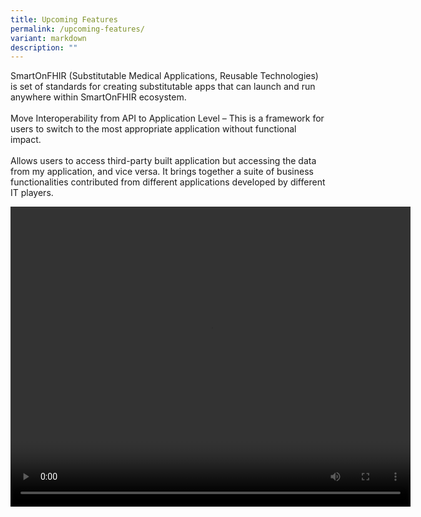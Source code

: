 ```yaml
---
title: Upcoming Features
permalink: /upcoming-features/
variant: markdown
description: ""
---
```

<p>SmartOnFHIR (Substitutable Medical Applications, Reusable Technologies)
is set of standards for creating substitutable apps that can launch and
run anywhere within SmartOnFHIR ecosystem.
<br>
<br>Move Interoperability from API to Application Level – This is a framework for users to switch to the most appropriate application without functional impact. &nbsp;
<br>
<br>Allows users to access third-party built application but accessing the data from my application, and vice versa. It brings together a suite of business functionalities contributed from different applications developed by different IT players.</p>
<p></p>

<video autoplay="" controls="" height="480" width="640"> <source type="video/mp4" src="https://github.com/HealthTechSG/InnovationSandbox/raw/main/SMARTonFHIR%20Final-edit02.mp4">
</video>


<p></p>